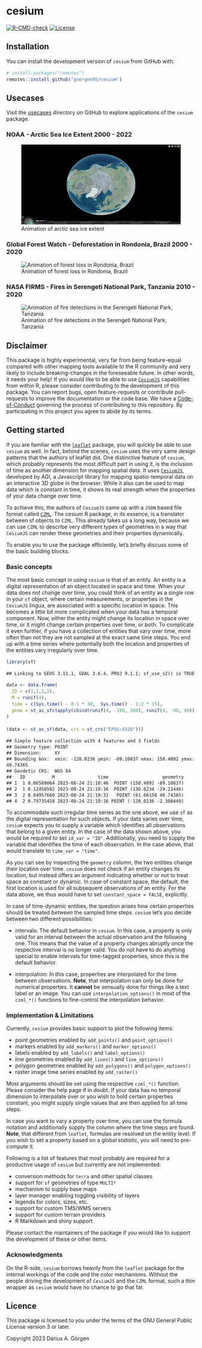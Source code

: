 cesium
================

[![R-CMD-check](https://github.com/goergen95/cesium/workflows/R-CMD-check/badge.svg)](https://github.com/goergen95/cesium/actions)
[![License](https://img.shields.io/badge/License-GPL%20(%3E=3)-brightgreen.svg?style=flat)](https://choosealicense.com/licenses/gpl-3.0/)

## Installation

You can install the development version of `cesium` from GitHub with:

``` r
# install.packages("remotes")
remotes::install_github("goergen95/cesium")
```

## Usecases

Visit the
[usecases](https://github.com/goergen95/cesium/tree/main/usecases)
directory on GitHub to explore applications of the `cesium` package.

### NOAA - Arctic Sea Ice Extent 2000 - 2022

<figure>
<img src="./usecases/assets/arctic-sea-ice.gif"
alt="Animation of arctic sea ice extent" />
<figcaption aria-hidden="true">Animation of arctic sea ice
extent</figcaption>
</figure>

### Global Forest Watch - Deforestation in Rondonia, Brazil 2000 - 2020

<figure>
<img src="./usecases/assets/rondonia-deforestation.gif"
alt="Animation of forest loss in Rondonia, Brazil" />
<figcaption aria-hidden="true">Animation of forest loss in Rondonia,
Brazil</figcaption>
</figure>

### NASA FIRMS - Fires in Serengeti National Park, Tanzania 2010 - 2020

<figure>
<img src="./usecases/assets/serengeti-fires.gif"
alt="Animation of fire detections in the Serengeti National Park, Tanzania" />
<figcaption aria-hidden="true">Animation of fire detections in the
Serengeti National Park, Tanzania</figcaption>
</figure>

## Disclaimer

This package is highly experimental, very far from being feature-equal
compared with other mapping tools available to the R community and very
likely to include breaking-changes in the foreseeable future. In other
words, it needs your help! If you would like to be able to use
[`CesiumJS`](https://cesium.com/platform/cesiumjs/) capabilities from
within R, please consider contributing to the development of this
package. You can report bugs, open feature-requests or contribute
pull-requests to improve the documentation or the code base. We have a
[Code-of-Conduct](https://github.com/goergen95/cesium/blob/main/CODE_OF_CONDUCT.md)
governing the process of contributing to this repository. By
participating in this project you agree to abide by its terms.

## Getting started

If you are familiar with the
[`leaflet`](http://rstudio.github.io/leaflet/) package, you will quickly
be able to use `cesium` as well. In fact, behind the scenes, `cesium`
uses the very same design patterns that the authors of leaflet did. One
distinctive feature of `cesium`, which probably represents the most
difficult part in using it, is the inclusion of time as another
dimension for mapping spatial data. It uses
[`CesiumJS`](https://cesium.com/platform/cesiumjs/), developed by AGI, a
Javascript library for mapping spatio-temporal data on an interactive 3D
globe in the browser. While it also can be used to map data which is
constant in time, it shows its real strength when the properties of your
data change over time.

To achieve this, the authors of `CesiumJS` came up with a `JSON` based
file format called
[`CZML`](https://github.com/AnalyticalGraphicsInc/czml-writer/wiki/CZML-Guide).
The cesium R package, in its essence, is a translator between sf objects
to `CZML`. This already takes us a long way, because we can use `CZML`
to describe very different types of geometries in a way that `CesiumJS`
can render these geometries and their properties dynamically.

To enable you to use the package efficiently, let’s briefly discuss some
of the basic building blocks.

### Basic concepts

The most basic concept in using `cesium` is that of an entity. An entity
is a digital representation of an object located in space and time. When
your data does not change over time, you could think of an entity as a
single row in your `sf` object, where certain measurements, or
properties in the `CesiumJS` lingua, are associated with a specific
location in space. This becomes a little bit more complicated when your
data has a temporal component. Now, either the entity might change its
location in space over time, or it might change certain properties over
time, or both. To complicate it even further, if you have a collection
of entities that vary over time, more often than not they are not
sampled at the exact same time steps. You end up with a time series
where potentially both the location and properties of the entities vary
irregularly over time.

``` r
library(sf)
```

    ## Linking to GEOS 3.11.1, GDAL 3.6.4, PROJ 9.1.1; sf_use_s2() is TRUE

``` r
data <- data.frame(
  ID = c(1,1,2,2),
  M = runif(4),
  time = c(Sys.time() - 0:1 * 30,  Sys.time() - 1:2 * 15),
  geom = st_as_sfc(apply(cbind(runif(4, -180, 180), runif(4, -90, 90)), 1, st_point, simplify = F))
)

(data <- st_as_sf(data, crs = st_crs("EPSG:4326")))
```

    ## Simple feature collection with 4 features and 3 fields
    ## Geometry type: POINT
    ## Dimension:     XY
    ## Bounding box:  xmin: -120.0236 ymin: -89.10837 xmax: 150.4892 ymax: 40.74365
    ## Geodetic CRS:  WGS 84
    ##   ID          M                time                    geometry
    ## 1  1 0.06589864 2023-08-24 21:10:46  POINT (150.4892 -89.10837)
    ## 2  1 0.12450582 2023-08-24 21:10:16  POINT (136.6234 -29.21446)
    ## 3  2 0.84957660 2023-08-24 21:10:31   POINT (61.66158 40.74365)
    ## 4  2 0.79735458 2023-08-24 21:10:16 POINT (-120.0236 -2.308449)

To accommodate such irregular time series as the one above, we use `sf`
as the digital representation for such objects. If your data varies over
time, `cesium` expects you to supply a variable which identifies all
observations that belong to a given entity. In the case of the data
shown above, you would be required to set `id_var = "ID"`. Additionally,
you need to supply the variable that identifies the time of each
observation. In the case above, that would translate to
`time_var = "time"`.

As you can see by inspecting the `geometry` column, the two entities
change their location over time. `cesium` does not check if an entity
changes its location, but instead offers an argument indicating whether
or not to treat space as constant or dynamic. In case of constant space,
the default, the first location is used for all subsequent observations
of an entity. For the data above, we thus would have to set
`constant_space = FALSE`, explicitly.

In case of time-dynamic entities, the question arises how certain
properties should be treated *between* the sampled time steps. `cesium`
let’s you decide between two different possibilities:

- intervals: The default behavior in `cesium`. In this case, a property
  is only valid for an interval between the actual observation and the
  following one. This means that the value of a property changes
  abruptly once the respective interval is no longer valid. You do not
  have to do anything special to enable intervals for time-tagged
  properties, since this is the default behavior.

- interpolation: In this case, properties are interpolated for the time
  between observations. **Note**, that interpolation can only be done
  for numerical properties. It **cannot** be sensually done for things
  like a text label or an image. You can use `interpolation_options()`
  in most of the `czml_*()` functions to fine-control the interpolation
  behavior.

### Implementation & Limitations

Currently, `cesium` provides basic support to plot the following items:

- point geometries enabled by `add_points()` and `point_options()`
- markers enabled by `add_markers()` and `marker_options()`
- labels enabled by `add_labels()` and `label_options()`
- line geometries enabled by `add_lines()` and `line_options()`
- polygon geometries enabled by `add_polygons()` and `polygon_options()`
- raster image time series enabled by `add_raster()`

Most arguments should be set using the respective `czml_*()` function.
Please consider the help page if in doubt. If your data has no temporal
dimension to interpolate over or you wish to hold certain properties
constant, you might supply single values that are then applied for all
time steps.

In case you want to vary a property over time, you can use the formula
notation and additionally supply the column where the time steps are
found. **Note**, that different from `leaflet`, formulas are resolved on
the entity level. If you wish to set a property based on a global
statistic, you will need to pre-compute it.

Following is a list of features that most probably are required for a
productive usage of `cesium` but currently are not implemented:

- conversion methods for `terra` and other spatial classes
- support for `sf` geometries of type `MULTI*`
- mechanism to supply base maps
- layer manager enabling toggling visibility of layers
- legends for colors, sizes, etc.
- support for custom TMS/WMS servers
- support for custom terrain providers
- R Markdown and shiny support

Please contact the maintainers of the package if you would like to
support the development of these or other items.

### Acknowledgments

On the R-side, `cesium` borrows heavily from the `leaflet` package for
the internal workings of the code and the color mechanisms. Without the
people driving the development of `CesiumJS` and the `CZML` format, such
a thin wrapper as `cesium` would have no chance to go that far.

## Licence

This package is licensed to you under the terms of the GNU General
Public License version 3 or later.

Copyright 2023 Darius A. Görgen
